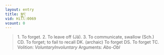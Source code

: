 ```yaml
---
layout: entry
title: སྐྱུད་
vid: Hill:0069
vcount: 0
---
```

> 1\. To forget\. 2\. To leave off (Jä)\. 3\. To communicate, swallow (Sch\.) CD\. To forget; to fail to recall DK\. (archaic) To forget DS\. To forget TC\.
> Volition: _VoluntaryInvoluntary_
> Arguments: _Abs-Obl_


